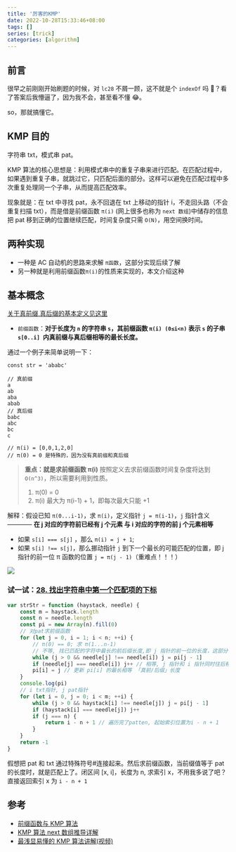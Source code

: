 ```yaml
---
title: '厉害的KMP'
date: 2022-10-28T15:33:46+08:00
tags: []
series: [trick]
categories: [algorithm]
---
```


## 前言

很早之前刚刚开始刷题的时候，对 `lc28` 不屑一顾，这不就是个 `indexOf` 吗 🐻？看了答案后我懵逼了，因为我不会，甚至看不懂 😂。

so，那就搞懂它。

## KMP 目的

字符串 txt，模式串 pat。

KMP 算法的核心思想是：利用模式串中的重复子串来进行匹配。在匹配过程中，如果遇到重复子串，就跳过它，只匹配后面的部分。这样可以避免在匹配过程中多次重复处理同一个子串，从而提高匹配效率。

现象就是：在 txt 中寻找 pat，永不回退在 txt 上移动的指针 i，不走回头路（不会重复扫描 txt），而是借是前缀函数 `π(i)` (网上很多也称为 `next 数组`)中储存的信息把 pat 移到正确的位置继续匹配，时间复杂度只需 `O(N)`，用空间换时间。

## 两种实现

-   一种是 AC 自动机的思路来求解 `π函数`，这部分实现后续了解
-   另一种就是利用前缀函数`π(i)`的性质来实现的，本文介绍这种

## 基本概念

[关于真前缀,真后缀的基本定义见这里](https://oi-wiki.org/string/kmp/#%E5%89%8D%E7%BC%80%E5%87%BD%E6%95%B0)

-   `前缀函数`：**对于长度为 `n` 的字符串 `s`，其前缀函数 `π(i) (0≤i<n)` 表示 `s` 的子串 `s[0..i] `内真前缀与真后缀相等的最长长度。**

通过一个例子来简单说明一下：

```JS
const str = 'ababc'

// 真前缀
a
ab
aba
abab
// 真后缀
babc
abc
bc
c

// π(i) = [0,0,1,2,0]
// π(0) = 0 是特殊的，因为没有真前缀和真后缀
```

> **重点：就是求前缀函数 π(i)**
> 按照定义去求前缀函数时间复杂度将达到 `O(n^3)`，所以需要利用到性质。
>
> 1. π(0) = 0
> 2. π(i) 最大为 π(i-1) + 1，即每次最大只能 +1

解释：假设已知 `π(0...i-1)`，求 `π(i)`，定义指针 `j = π(i-1)`，`j` 指针含义———— **在 j 对应的字符前已经有 j 个元素 与 i 对应的字符的前 j 个元素相等**

-   如果 `s[i] === s[j]` ，那么 `π(i) = j + 1`;
-   如果 `s[i] !== s[j]`，那么挪动指针 `j` 到下一个最长的可能匹配的位置，即 j 指针的前一位 π 函数的位置 `j = π(j - 1)`（重难点！！！）

![](https://cdn.jsdelivr.net/gh/yokiizx/picgo@main/img/202304141407906.svg)

### 试一试：[28. 找出字符串中第一个匹配项的下标](https://leetcode.cn/problems/find-the-index-of-the-first-occurrence-in-a-string/)

```js
var strStr = function (haystack, needle) {
    const m = haystack.length
    const n = needle.length
    const pi = new Array(n).fill(0)
    // 对pat求前缀函数
    for (let j = 0, i = 1; i < n; ++i) {
        // π(0) == 0; 求 π(1...n-1)
        // 不等, 找已匹配的字符中最长的前后缀长度,即 j 指针的前一位的长度，这部分带点动态规划的思想
        while (j > 0 && needle[j] !== needle[i]) j = pi[j - 1]
        if (needle[j] === needle[i]) j++ // 相等, j 指针和 i 指针同时往后移动一位
        pi[i] = j // 更新 pi[i] 的最长相等 「真前/后缀」长度
    }
    console.log(pi)
    // i txt指针, j pat指针
    for (let i = 0, j = 0; i < m; ++i) {
        while (j > 0 && haystack[i] !== needle[j]) j = pi[j - 1]
        if (haystack[i] === needle[j]) j++
        if (j === n) {
            return i - n + 1 // 遍历完了patten, 起始索引位置为i - n + 1
        }
    }
    return -1
}
```

假想把 pat 和 txt 通过特殊符号#连接起来。然后求前缀函数，当前缀值等于 pat 的长度时，就是匹配上了。闭区间 [x, i]，长度为 n, 求索引 x，不用我多说了吧？直接返回索引 x 为 `i - n + 1`

## 参考

-   [前缀函数与 KMP 算法](https://oi-wiki.org/string/kmp/)
-   [KMP 算法 next 数组推导详解](https://blog.csdn.net/weixin_50168558/article/details/121318627)
-   [最浅显易懂的 KMP 算法讲解(视频)](https://www.bilibili.com/video/BV1AY4y157yL/?share_source=weixin_web&vd_source=55aa8441b3f5438f746a87f0ac946d08&wxfid=o7omF0bo1aj3AH8fOHTxGWdFxrdM&share_times=1)
